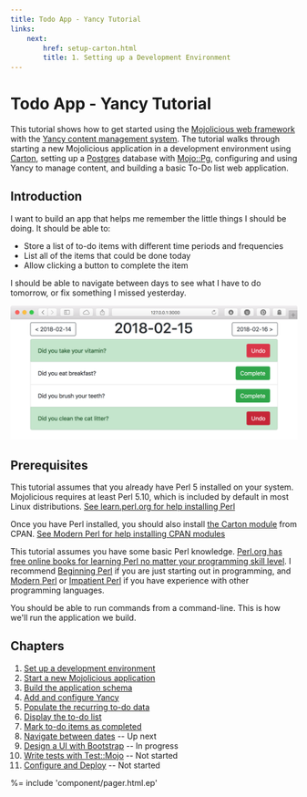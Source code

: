 ```yaml
---
title: Todo App - Yancy Tutorial
links:
    next:
        href: setup-carton.html
        title: 1. Setting up a Development Environment
---
```


# Todo App - Yancy Tutorial

This tutorial shows how to get started using the [Mojolicious web
framework](http://mojolicious.org) with the [Yancy content management
system](http://metacpan.org/pod/Yancy). The tutorial walks through
starting a new Mojolicious application in a development environment
using [Carton](https://metacpan.org/pod/Carton), setting up
a [Postgres](http://postgresql.org) database with
[Mojo::Pg](http://mojolicious.org/perldoc/Mojo::Pg), configuring and
using Yancy to manage content, and building a basic To-Do list web
application.

## Introduction

I want to build an app that helps me remember the little things I should
be doing. It should be able to:

* Store a list of to-do items with different time periods and
  frequencies
* List all of the items that could be done today
* Allow clicking a button to complete the item

I should be able to navigate between days to see what I have to do
tomorrow, or fix something I missed yesterday.

![The completed todo list app](index.png)

## Prerequisites

This tutorial assumes that you already have Perl 5 installed on your
system. Mojolicious requires at least Perl 5.10, which is included by
default in most Linux distributions. [See learn.perl.org for help
installing Perl](https://learn.perl.org/installing/)

Once you have Perl installed, you should also install
[the Carton module](http://metacpan.org/pod/Carton) from CPAN. [See
Modern Perl for help installing CPAN
modules](http://www.modernperlbooks.com/books/modern_perl_2016/02-perl-community.html#VGhlQ1BBTg)

This tutorial assumes you have some basic Perl knowledge. [Perl.org has
free online books for learning Perl no matter your programming skill
level](http://www.perl.org/books/library.html). I recommend [Beginning
Perl](http://www.perl.org/books/beginning-perl/) if you are just
starting out in programming, and [Modern
Perl](http://www.onyxneon.com/books/modern_perl/index.html) or
[Impatient Perl](http://www.perl.org/books/impatient-perl/) if you have
experience with other programming languages.

You should be able to run commands from a command-line. This is how
we'll run the application we build.

## Chapters

1. [Set up a development environment](setup-carton.html)
2. [Start a new Mojolicious application](start-lite-app.html)
3. [Build the application schema](write-schema.html)
4. [Add and configure Yancy](add-yancy.html)
5. [Populate the recurring to-do data](populate-data.html)
6. [Display the to-do list](display-todo-list.html)
7. [Mark to-do items as completed](mark-todo-completed.html)
8. [Navigate between dates](navigate-todo-list.html) -- Up next
9. [Design a UI with Bootstrap](bootstrap.html) -- In progress
10. [Write tests with Test::Mojo](automated-tests.html) -- Not started
11. [Configure and Deploy](deploy.html) -- Not started

%= include 'component/pager.html.ep'

